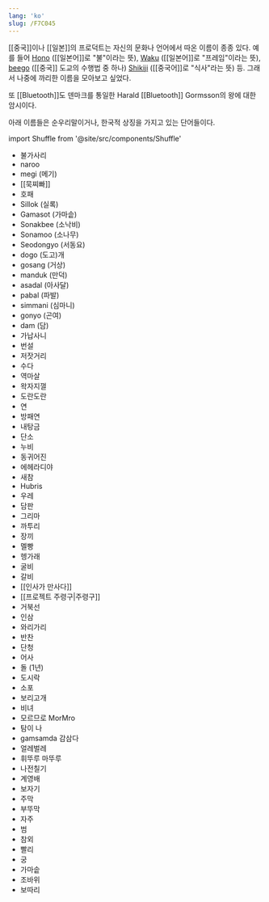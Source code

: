 ```yaml
---
lang: 'ko'
slug: /F7C045
---
```


[[중국]]이나 [[일본]]의 프로덕트는 자신의 문화나 언어에서 따온 이름이 종종 있다. 예를 들어 [Hono](https://hono.dev/) ([[일본어]]로 "불"이라는 뜻), [Waku](https://waku.gg/) ([[일본어]]로 "프레임"이라는 뜻), [beego](https://github.com/beego/beego) ([[중국]] 도교의 수행법 중 하나) [Shikiji](https://shikiji.netlify.app/) ([[중국어]]로 "식사"라는 뜻) 등. 그래서 나중에 까리한 이름을 모아보고 싶었다.

또 [[Bluetooth]]도 덴마크를 통일한 Harald [[Bluetooth]] Gormsson의 왕에 대한 암시이다.

아래 이름들은 순우리말이거나, 한국적 상징을 가지고 있는 단어들이다.

import Shuffle from '@site/src/components/Shuffle'

<Shuffle>

- 불가사리
- naroo
- megi (메기)
- [[묵찌빠]]
- 호패
- Sillok (실록)
- Gamasot (가마솥)
- Sonakbee (소낙비)
- Sonamoo (소나무)
- Seodongyo (서동요)
- dogo (도고)개
- gosang (거상)
- manduk (만덕)
- asadal (아사달)
- pabal (파발)
- simmani (심마니)
- gonyo (곤여)
- dam (담)
- 가납사니
- 번설
- 저잣거리
- 수다
- 역마살
- 왁자지껄
- 도란도란
- 연
- 방패연
- 내탕금
- 단소
- 누비
- 동귀어진
- 에헤라디야
- 새참
- Hubris
- 우레
- 담판
- 그리마
- 까투리
- 장끼
- 멜빵
- 헹가래
- 굴비
- 갈비
- [[인사가 만사다]]
- [[프로젝트 주령구|주령구]]
- 거북선
- 인삼
- 와리가리
- 반찬
- 단청
- 어사
- 돌 (1년)
- 도시락
- 소포
- 보리고개
- 비녀
- 모르므로 MorMro
- 탐이 나
- gamsamda 감삼다
- 얼레벌레
- 휘뚜루 마뚜루
- 나전칠기
- 계영배
- 보자기
- 주막
- 부뚜막
- 자주
- 범
- 참외
- 빨리
- 궁
- 가마솥
- 조바위
- 보따리

</Shuffle>
